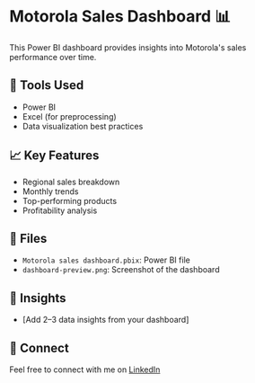 # Motorola Sales Dashboard 📊

This Power BI dashboard provides insights into Motorola's sales performance over time.

## 🔧 Tools Used
- Power BI
- Excel (for preprocessing)
- Data visualization best practices

## 📈 Key Features
- Regional sales breakdown
- Monthly trends
- Top-performing products
- Profitability analysis

## 📂 Files
- `Motorola sales dashboard.pbix`: Power BI file
- `dashboard-preview.png`: Screenshot of the dashboard

## 🧠 Insights
- [Add 2–3 data insights from your dashboard]

## 🔗 Connect
Feel free to connect with me on [LinkedIn](https://www.linkedin.com/in/swaraj-borhade-921a411a4/)

